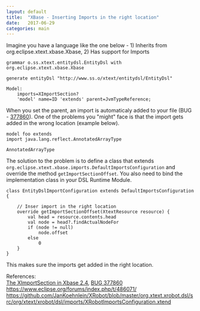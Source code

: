 ```yaml
---
layout: default
title:  "XBase - Inserting Imports in the right location"
date:   2017-06-29
categories: main
---
```


Imagine you have a language like the one below - 1) Inherits from org.eclipse.xtext.xbase.Xbase, 2) Has support for Imports

```
grammar o.ss.xtext.entitydsl.EntityDsl with org.eclipse.xtext.xbase.Xbase

generate entityDsl "http://www.ss.o/xtext/entitydsl/EntityDsl"

Model:
	imports=XImportSection?
	'model' name=ID 'extends' parent=JvmTypeReference;	
```

When you set the parent, an import is automaticaly added to your file (BUG - [377860](https://bugs.eclipse.org/bugs/show_bug.cgi?id=377860)). One of the problems you "might" face is that the import gets added in the wrong location (example below).

```
model foo extends 
import java.lang.reflect.AnnotatedArrayType

AnnotatedArrayType
```

The solution to the problem is to define a class that extends ```org.eclipse.xtext.xbase.imports.DefaultImportsConfiguration``` and override the method ```getImportSectionOffset```. You also need to bind the implementation class in your DSL Runtime Module.

```
class EntityDslImportConfiguration extends DefaultImportsConfiguration {
	
    // Inser import in the right location
	override getImportSectionOffset(XtextResource resource) {
		val head = resource.contents.head
		val node = head?.findActualNodeFor
		if (node != null)
			node.offset
		else
			0
	}	
}
```

This makes sure the imports get added in the right location.

References:                                                                                                                                                
[The XImportSection in Xbase 2.4](http://www.lorenzobettini.it/2013/01/the_ximportsection_in_xbase_2_4/), [BUG 377860](https://bugs.eclipse.org/bugs/show_bug.cgi?id=377860)                                                                                         
https://www.eclipse.org/forums/index.php/t/486071/
https://github.com/JanKoehnlein/XRobot/blob/master/org.xtext.xrobot.dsl/src/org/xtext/xrobot/dsl/imports/XRobotImportsConfiguration.xtend